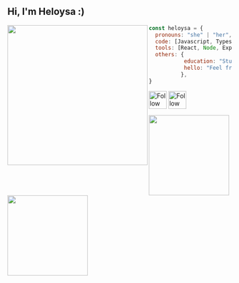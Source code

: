<h2> Hi, I'm Heloysa :)</h2>
<img align='left' src="https://media1.giphy.com/media/v1.Y2lkPTc5MGI3NjExZ2s1YXl3bTAyNGY2N2VnZXV1dzgxaGVrZXI1aWozdmNoOXRlbTJjaiZlcD12MV9pbnRlcm5hbF9naWZfYnlfaWQmY3Q9Zw/XZ033bAXmrstTLqZR4/giphy.gif" width="314">



```javascript
const heloysa = {
  pronouns: "she" | "her",
  code: [Javascript, Typescript, HTML, CSS, Python],
  tools: [React, Node, Express, Django],
  others: {
           education: "Student of Computer Science at Unifap",
           hello: "Feel free to say hi, I'll be happy to meet ya :)"
          },
}
```
[<img src="https://raw.githubusercontent.com/helxysa/helxysa/master/socials/linkedin.png" height="40em" align="center" alt="Follow Helxysa on LinkedIn" title="Follow Heloysa on LinkedIn"/>](https://linkedin.com/in/heloysasz)
[<img src="https://raw.githubusercontent.com/helxysa/helxysa/master/socials/instagram.svg" height="40em" align="center" alt="Follow Helxysa on Instagram" title="Follow Helxysa  on Instagram"/>](https://instagram.com/helxysa)

 <div>
   <a href="https://github.com/helxysa">
   <img height="180em" src="https://github-readme-stats.vercel.app/api?username=helxysa&show_icons=true&theme=tokyonight&include_all_commits=true&count_private=true"/>
   <img height="180em" src="https://github-readme-stats.vercel.app/api/top-langs/?username=helxysa&layout=compact&langs_count=6&theme=tokyonight"/>
</div>

